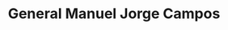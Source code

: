 ---
title: General Manuel Jorge Campos
url: /general-manuel-jorge-campos/
latitude: -37.46
longitude: -63.585
---